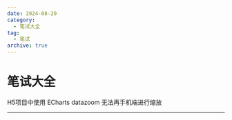 ```yaml
---
date: 2024-08-20
category:
  - 笔试大全
tag:
  - 笔试
archive: true
---
```


# 笔试大全

H5项目中使用 ECharts datazoom 无法再手机端进行缩放

---
